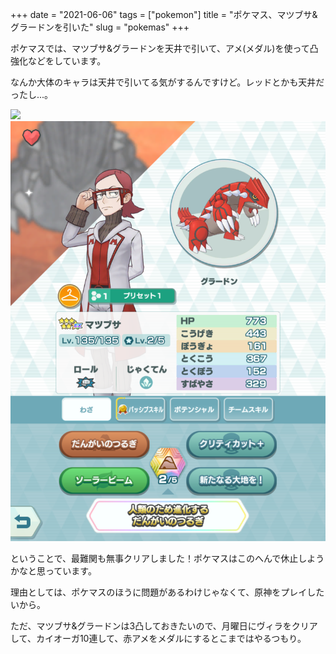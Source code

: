 +++
date = "2021-06-06"
tags = ["pokemon"]
title = "ポケマス、マツブサ&グラードンを引いた"
slug = "pokemas"
+++

ポケマスでは、マツブサ&グラードンを天井で引いて、アメ(メダル)を使って凸強化などをしています。

なんか大体のキャラは天井で引いてる気がするんですけど。レッドとかも天井だったし...。

![](https://raw.githubusercontent.com/syui/img/master/other/pokemonmasters_20210606_0002.png)
![](https://raw.githubusercontent.com/syui/img/master/other/pokemonmasters_20210606_0001.png)

ということで、最難関も無事クリアしました！ポケマスはこのへんで休止しようかなと思っています。

理由としては、ポケマスのほうに問題があるわけじゃなくて、原神をプレイしたいから。

ただ、マツブサ&グラードンは3凸しておきたいので、月曜日にヴィラをクリアして、カイオーガ10連して、赤アメをメダルにするとこまではやるつもり。

